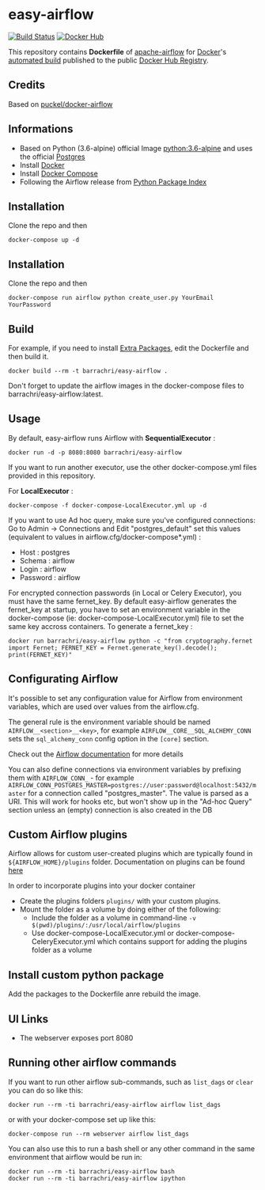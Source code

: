 # easy-airflow
[![Build Status](https://travis-ci.org/barrachri/easy-airflow.svg?branch=master)](https://travis-ci.org/barrachri/easy-airflow)
[![Docker Hub](https://img.shields.io/badge/docker-ready-blue.svg)](https://hub.docker.com/r/barrachri/easy-airflow/)

This repository contains **Dockerfile** of [apache-airflow](https://github.com/apache/incubator-airflow) for [Docker](https://www.docker.com/)'s [automated build](https://registry.hub.docker.com/u/barrachri/easy-airflow/) published to the public [Docker Hub Registry](https://registry.hub.docker.com/).

## Credits

Based on [puckel/docker-airflow](https://github.com/puckel/docker-airflow)

## Informations

* Based on Python (3.6-alpine) official Image [python:3.6-alpine](https://hub.docker.com/_/python/) and uses the official [Postgres](https://hub.docker.com/_/postgres/)
* Install [Docker](https://www.docker.com/)
* Install [Docker Compose](https://docs.docker.com/compose/install/)
* Following the Airflow release from [Python Package Index](https://pypi.python.org/pypi/apache-airflow)


## Installation

Clone the repo and then

    docker-compose up -d


## Installation

Clone the repo and then

    docker-compose run airflow python create_user.py YourEmail YourPassword


## Build

For example, if you need to install [Extra Packages](https://airflow.incubator.apache.org/installation.html#extra-package), edit the Dockerfile and then build it.

    docker build --rm -t barrachri/easy-airflow .

Don't forget to update the airflow images in the docker-compose files to barrachri/easy-airflow:latest.

## Usage

By default, easy-airflow runs Airflow with **SequentialExecutor** :

    docker run -d -p 8080:8080 barrachri/easy-airflow

If you want to run another executor, use the other docker-compose.yml files provided in this repository.

For **LocalExecutor** :

    docker-compose -f docker-compose-LocalExecutor.yml up -d

If you want to use Ad hoc query, make sure you've configured connections:
Go to Admin -> Connections and Edit "postgres_default" set this values (equivalent to values in airflow.cfg/docker-compose*.yml) :
- Host : postgres
- Schema : airflow
- Login : airflow
- Password : airflow

For encrypted connection passwords (in Local or Celery Executor), you must have the same fernet_key. By default easy-airflow generates the fernet_key at startup, you have to set an environment variable in the docker-compose (ie: docker-compose-LocalExecutor.yml) file to set the same key accross containers. To generate a fernet_key :

    docker run barrachri/easy-airflow python -c "from cryptography.fernet import Fernet; FERNET_KEY = Fernet.generate_key().decode(); print(FERNET_KEY)"

## Configurating Airflow

It's possible to set any configuration value for Airflow from environment variables, which are used over values from the airflow.cfg.

The general rule is the environment variable should be named `AIRFLOW__<section>__<key>`, for example `AIRFLOW__CORE__SQL_ALCHEMY_CONN` sets the `sql_alchemy_conn` config option in the `[core]` section.

Check out the [Airflow documentation](http://airflow.readthedocs.io/en/latest/configuration.html?highlight=__CORE__#setting-configuration-options) for more details

You can also define connections via environment variables by prefixing them with `AIRFLOW_CONN_` - for example `AIRFLOW_CONN_POSTGRES_MASTER=postgres://user:password@localhost:5432/master` for a connection called "postgres_master". The value is parsed as a URI. This will work for hooks etc, but won't show up in the "Ad-hoc Query" section unless an (empty) connection is also created in the DB

## Custom Airflow plugins

Airflow allows for custom user-created plugins which are typically found in `${AIRFLOW_HOME}/plugins` folder. Documentation on plugins can be found [here](https://airflow.apache.org/plugins.html)

In order to incorporate plugins into your docker container
- Create the plugins folders `plugins/` with your custom plugins.
- Mount the folder as a volume by doing either of the following:
    - Include the folder as a volume in command-line `-v $(pwd)/plugins/:/usr/local/airflow/plugins`
    - Use docker-compose-LocalExecutor.yml or docker-compose-CeleryExecutor.yml which contains support for adding the plugins folder as a volume

## Install custom python package

Add the packages to the Dockerfile anre rebuild the image.

## UI Links

- The webserver exposes port 8080

## Running other airflow commands

If you want to run other airflow sub-commands, such as `list_dags` or `clear` you can do so like this:

    docker run --rm -ti barrachri/easy-airflow airflow list_dags

or with your docker-compose set up like this:

    docker-compose run --rm webserver airflow list_dags

You can also use this to run a bash shell or any other command in the same environment that airflow would be run in:

    docker run --rm -ti barrachri/easy-airflow bash
    docker run --rm -ti barrachri/easy-airflow ipython
